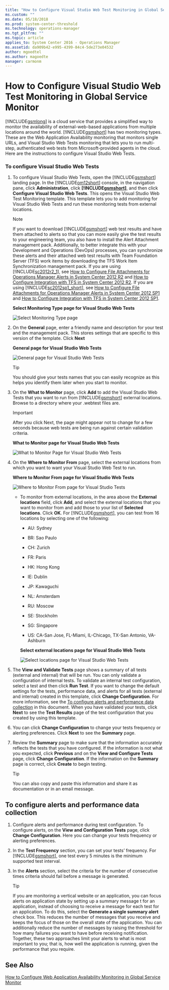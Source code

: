 ```yaml
---
title: "How to Configure Visual Studio Web Test Monitoring in Global Service Monitor | Microsoft Docs"
ms.custom: ""
ms.date: 05/18/2018
ms.prod: system-center-threshold
ms.technology: operations-manager
ms.tgt_pltfrm: ""
ms.topic: article
applies_to: System Center 2016 - Operations Manager
ms.assetid: da909b42-e995-4399-84c4-5de273e04532
author: mgoedtel
ms.author: magoedte
manager: carmonm
---
```


# How to Configure Visual Studio Web Test Monitoring in Global Service Monitor
[!INCLUDE[gsmlong](../includes/gsmlong-md.md)] is a cloud service that provides a simplified way to monitor the availability of external-web-based applications from multiple locations around the world. [!INCLUDE[gsmshort](../includes/gsmshort-md.md)] has two monitoring types. These are the Web Application Availability monitoring that monitors single URLs, and Visual Studio Web Tests monitoring that lets you to run multi-step, authenticated web tests from Microsoft-provided agents in the cloud. Here are the instructions to configure Visual Studio Web Tests.  
  
### To configure Visual Studio Web Tests  
  
1.  To configure Visual Studio Web Tests, open the [!INCLUDE[gsmshort](../includes/gsmshort-md.md)] landing page. In the [!INCLUDE[om12short](../includes/om12short-md.md)] console, in the navigation pane, click **Administration**, click **[!INCLUDE[gsmshort](../includes/gsmshort-md.md)]**, and then click **Configure Visual Studio Web Tests**. This opens the Visual Studio Web Test Monitoring template. This template lets you to add monitoring for Visual Studio Web Tests and run these monitoring tests from external locations.  
  
    > [!NOTE]
    >  If you want to download [!INCLUDE[gsmshort](../includes/gsmshort-md.md)] web test results and have them attached to alerts so that you can more easily give the test results to your engineering team, you also have to install the Alert Attachment management pack. Additionally, to better integrate this with your Development and Operations (DevOps) processes, you can synchronize these alerts and their attached web test results with Team Foundation Server (TFS) work items by downloading the TFS Work Item Synchronization management pack. If you are using [!INCLUDE[sc2012r2_1](../includes/sc2012r2-1-md.md)], see [How to Configure File Attachments for Operations Manager Alerts in System Center 2012 R2](http://go.microsoft.com/fwlink/?LinkId=307114) and [How to Configure Integration with TFS in System Center 2012 R2](http://go.microsoft.com/fwlink/?LinkId=307113). If you are using [!INCLUDE[sc2012sp1_short](../includes/sc2012sp1-short-md.md)], see [How to Configure File Attachments for Operations Manager Alerts in System Center 2012 SP1](http://go.microsoft.com/fwlink/?LinkId=275127) and [How to Configure Integration with TFS in System Center 2012 SP1](http://go.microsoft.com/fwlink/?LinkId=275126).  
  
     **Select Monitoring Type page for Visual Studio Web Tests**  
  
     ![Select Monitoring Type page](../media/gsm/gsm-selectmonitoringtypevstpage.gif "GSM_SelectMonitoringTypeVSTPage")  
  
2.  On the **General** page, enter a friendly name and description for your test and the management pack. This stores settings that are specific to this version of the template. Click **Next**  
  
     **General page for Visual Studio Web Tests**  
  
     ![General page for Visual Studio Web Tests](../../SystemCenterDocs/scom/media/gsm-generalvstpage.gif "GSM_GeneralVSTPage")  
  
    > [!TIP]
    >  You should give your tests names that you can easily recognize as this helps you identify them later when you start to monitor.  
  
3.  On the **What to Monitor** page, click **Add** to add the Visual Studio Web Tests that you want to run from [!INCLUDE[gsmshort](../includes/gsmshort-md.md)] external locations. Browse to a directory where your .webtest files are.  
  
    > [!IMPORTANT]
    >  After you click Next, the page might appear not to change for a few seconds because web tests are being run against certain validation criteria.  
  
     **What to Monitor page for Visual Studio Web Tests**  
  
     ![What to Monitor Page for Visual Studio Web Tests](../media/gsm/gsm-whattomonitorvstpage.gif "GSM_WhatToMonitorVSTPage")  
  
4.  On the **Where to Monitor From** page, select the external locations from which you want to want your Visual Studio Web Test to run.  
  
     **Where to Monitor From page for Visual Studio Web Tests**  
  
     ![Where to Monitor From page for Visual Studio Tests](../media/gsm/gsm-wheretomonitorfromvstpage.gif "GSM_WheretoMonitorFromVSTPage")  
  
    -   To monitor from external locations, in the area above the **External locations** field, click **Add**, and select the external locations that you want to monitor from and add those to your list of **Selected locations**. Click **OK**. For [!INCLUDE[gsmshort](../includes/gsmshort-md.md)], you can test from 16 locations by selecting one of the following:  
  
        -   AU: Sydney  
  
        -   BR: Sao Paulo  
  
        -   CH: Zurich  
  
        -   FR: Paris  
  
        -   HK: Hong Kong  
  
        -   IE: Dublin  
  
        -   JP: Kawaguchi  
  
        -   NL: Amsterdam  
  
        -   RU: Moscow  
  
        -   SE: Stockholm  
  
        -   SG: Singapore  
  
        -   US: CA-San Jose, FL-Miami, IL-Chicago, TX-San Antonio, VA-Ashburn  
  
         **Select external locations page for Visual Studio Web Tests**  
  
         ![Select locations page for Visual Studio Web Tests](../media/gsm/gsm-wheretomonitorfromexternalvstpage.gif "GSM_WheretoMonitorFromExternalVSTPage")  
  
5.  The **View and Validate Tests** page shows a summary of all tests (external and internal) that will be run. You can only validate a configuration of internal tests. To validate an internal test configuration, select a test and then click **Run Test**. If you want to change the default settings for the tests, performance data, and alerts for all tests (external and internal) created in this template, click **Change Configuration**. For more information, see the [To configure alerts and performance data collection](how-to-configure-visual-studio-web-test-monitoring-in-global-service-monitor.md#BKMK_CONFALERT) in this document. When you have validated your tests, click **Next** to see the **Test Results** page of the test configuration that you created by using this template.  
  
6.  You can click **Change Configuration** to change your tests frequency or alerting preferences. Click **Next** to see the **Summary** page.  
  
7.  Review the **Summary** page to make sure that the information accurately reflects the tests that you have configured. If the information is not what you expected, click **Previous** and on the **View and Configure Tests** page, click **Change Configuration**. If the information on the **Summary** page is correct, click **Create** to begin testing.  
  
    > [!TIP]
    >  You can also copy and paste this information and share it as documentation or in an email message.  
  
##  <a name="BKMK_CONFALERT"></a> To configure alerts and performance data collection  
  
1.  Configure alerts and performance during test configuration. To configure alerts, on the **View and Configuration Tests** page, click **Change Configuration**. Here you can change your tests frequency or alerting preferences.  
  
2.  In the **Test Frequency** section, you can set your tests’ frequency. For [!INCLUDE[gsmshort](../includes/gsmshort-md.md)], one test every 5 minutes is the minimum supported test interval.  
  
3.  In the **Alerts** section, select the criteria for the number of consecutive times criteria should fail before a message is generated.  
  
    > [!TIP]
    >  If you are monitoring a vertical website or an application, you can focus alerts on application state by setting up a summary message t for an application, instead of choosing to receive a message for each test for an application. To do this, select the **Generate a single summary alert** check box. This reduces the number of messages that you receive and keeps the focus of those on the overall state of the application. You can additionally reduce the number of messages by raising the threshold for how many failures you want to have before receiving notification. Together, these two approaches limit your alerts to what is most important to you; that is, how well the application is running, given the performance that you require.  
  
## See Also  
 [How to Configure Web Application Availability Monitoring in Global Service Monitor](how-to-configure-web-application-availability-monitoring-in-gsm.md)